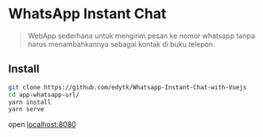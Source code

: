 <!-- # [WhatsApp Instant Chat](https://whatsapp-chat.netlify.com/) -->
# WhatsApp Instant Chat

> WebApp sederhana untuk mengirim pesan ke nomor whatsapp tanpa harus menambahkannya sebagai kontak di buku telepon.

## Install

```bash
git clone https://github.com/edytk/Whatsapp-Instant-Chat-with-Vuejs
cd app-whatsapp-url/
yarn install
yarn serve
```

open [localhost:8080](http://localhost:8080/)

